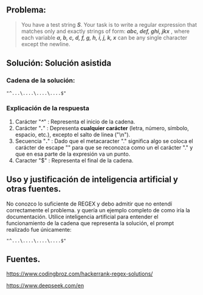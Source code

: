 ## Problema:

> You have a test string ***S***.
> Your task is to write a regular expression that matches only and exactly strings of form: ***abc, def, ghi, jkx*** , where each variable ***a, b, c, d, f, g, h, i, j, k, x*** can be any single character except the newline.
## Solución: **Solución asistida**
### Cadena de la solución:

```
"^...\....\....\....$"
``` 
### Explicación de la respuesta

1. Carácter "***^***" : Representa el inicio de la cadena.
2. Carácter "***.***" : Depresenta **cualquier carácter** (letra, número, símbolo, espacio, etc.), excepto el salto de linea ("\n").
3. Secuencia "**\.**" : Dado que el metacaracter "." significa algo se coloca el carácter de escape "\" para que se reconozca como un el carácter "." y que en esa parte de la expresión va un punto. 
4. Caracter "$" : Representa el final de la cadena. 
## Uso y justificación de inteligencia artificial y otras fuentes.

No conozco lo suficiente de REGEX y debo admitir que no entendí correctamente el problema. y quería un ejemplo completo de como iría la documentación.
Utilice inteligencia artificial para entender el funcionamiento de la cadena que representa la solución, el prompt realizado fue únicamente:

```
"^...\....\....\....$"
```
## Fuentes.
https://www.codingbroz.com/hackerrank-regex-solutions/

https://www.deepseek.com/en